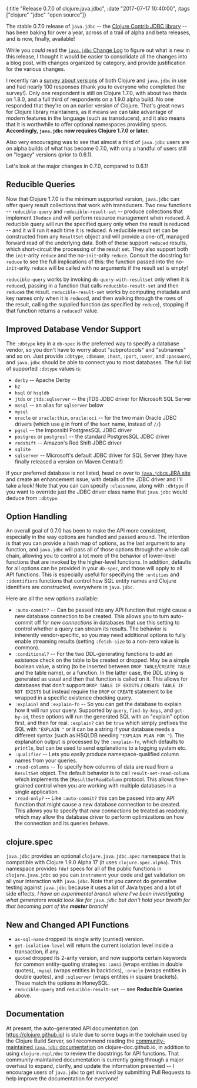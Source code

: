 {:title "Release 0.7.0 of clojure.java.jdbc",
 :date "2017-07-17 10:40:00",
 :tags ["clojure" "jdbc" "open source"]}

The stable 0.7.0 release of `java.jdbc` -- the [Clojure Contrib JDBC library](https://github.com/clojure/java.jdbc) -- has been baking for over a year, across of a trail of alpha and beta releases, and is now, finally, available!

While you _could_ read the [`java.jdbc` Change Log](https://github.com/clojure/java.jdbc/blob/master/CHANGES.md) to figure out what is new in this release, I thought it would be easier to consolidate all the changes into a blog post, with changes organized by category, and provide justification for the various changes.<!-- more -->

I recently ran a [survey about versions](https://www.surveymonkey.com/results/SM-CJY2YMHP/) of both Clojure and `java.jdbc` in use and had nearly 100 responses (thank you to everyone who completed the survey!). Only one respondent is still on Clojure 1.7.0, with about two thirds on 1.8.0, and a full third of respondents on a 1.9.0 alpha build. No one responded that they're on an earlier version of Clojure. That's great news for Clojure library maintainers, as it means we can take advantage of modern features in the language (such as transducers), and it also means that it is worthwhile to offer optional namespaces providing specs. **Accordingly, `java.jdbc` now requires Clojure 1.7.0 or later.**

Also very encouraging was to see that almost a third of `java.jdbc` users are on alpha builds of what has become 0.7.0, with only a handful of users still on "legacy" versions (prior to 0.6.1).

Let's look at the major changes in 0.7.0, compared to 0.6.1!

## Reducible Queries

Now that Clojure 1.7.0 is the minimum supported version, `java.jdbc` can offer query result collections that work with transducers. Two new functions -- `reducible-query` and `reducible-result-set` -- produce collections that implement `IReduce` and will perform resource management when `reduce`d. A reducible query will run the specified query only when the result is reduced -- and it will run it each time it is reduced. A reducible result set can be constructed from any `ResultSet` object and will provide a one-off, managed forward read of the underlying data. Both of these support `reduced` results, which short-circuit the processing of the result set. They also support both the `init`-arity `reduce` and the no-`init`-arity `reduce`. Consult the docstring for `reduce` to see the full implications of this: the function passed into the no-`init`-arity `reduce` will be called with no arguments if the result set is empty!

`reducible-query` works by invoking `db-query-with-resultset` only when it is `reduce`d, passing in a function that calls `reducible-result-set` and then `reduce`s the result. `reducible-result-set` works by computing metadata and key names only when it is `reduce`d, and then walking through the rows of the result, calling the supplied function (as specified by `reduce`), stopping if that function returns a `reduced?` value.

## Improved Database Vendor Support

The `:dbtype` key in a `db-spec` is the preferred way to specify a database vendor, so you don't have to worry about "subprotocols" and "subnames" and so on. Just provide `:dbtype`, `:dbname`, `:host`, `:port`, `:user`, and `:password`, and `java.jdbc` should be able to connect you to most databases. The full list of supported `:dbtype` values is:

* `derby` -- Apache Derby
* `h2`
* `hsql` or `hsqldb`
* `jtds` or `jtds:sqlserver` -- the jTDS JDBC driver for Microsoft SQL Server
* `mssql` -- an alias for `sqlserver` below
* `mysql`
* `oracle` or `oracle:thin`, `oracle:oci` -- for the two main Oracle JDBC drivers (which use `@` in front of the `host` name, instead of `//`)
* `pgsql` -- the Impossibl PostgresSQL JDBC driver
* `postgres` or `postgresl` -- the standard PostgresSQL JDBC driver
* `redshift` -- Amazon's Red Shift JDBC driver
* `sqlite`
* `sqlserver` -- Microsoft's default JDBC driver for SQL Server (they have finally released a version on Maven Central!)

If your preferred database is not listed, head on over to [`java.jdbc`s JIRA site](https://dev.clojure.org/jira/browse/JDBC) and create an enhancement issue, with details of the JDBC driver and I'll take a look! Note that you can can specify `:classname`, along with `:dbtype` if you want to override just the JDBC driver class name that `java.jdbc` would deduce from `:dbtype`.

## Option Handling

An overall goal of 0.7.0 has been to make the API more consistent, especially in the way options are handled and passed around. The intention is that you can provide a hash map of options, as the last argument to any function, and `java.jdbc` will pass all of those options through the whole call chain, allowing you to control a lot more of the behavior of lower-level functions that are invoked by the higher-level functions. In addition, defaults for all options can be provided in your `db-spec`, and those will apply to all API functions. This is especially useful for specifying the `:entities` and `:identifiers` functions that control how SQL entity names and Clojure identifiers are constructed, everywhere in `java.jdbc`.

Here are all the new options available:

* `:auto-commit?` -- Can be passed into any API function that might cause a new database connection to be created. This allows you to turn auto-commit off for _new connections_ in databases that use this setting to control whether a query can stream its results. The behavior is inherently vendor-specific, so you may need additional options to fully enable streaming results (setting `:fetch-size` to a non-zero value is common).
* `:conditional?` -- For the two DDL-generating functions to add an existence check on the table to be created or dropped. May be a simple boolean value, a string (to be inserted between `DROP TABLE`/`CREATE TABLE` and the table name), or a function. In the latter case, the DDL string is generated as usual and then that function is called on it. This allows for databases that don't support `DROP TABLE IF EXISTS` / `CREATE TABLE IF NOT EXISTS` but instead require the `DROP` or `CREATE` statement to be wrapped in a specific existence checking query.
* `:explain?` and `:explain-fn` -- So you can get the database to explain how it will run your query. Supported by `query`, `find-by-keys`, and `get-by-id`, these options will run the generated SQL with an "explain" option first, and then for real. `:explain?` can be `true` which simply prefixes the SQL with `"EXPLAIN "` or it can be a string if your database needs a different syntax (such as HSQLDB needing `"EXPLAIN PLAN FOR "`). The explanation output is processed by the `:explain-fn`, which defaults to `println`, but can be used to send explanations to a logging system etc.
* `:qualifier` -- Lets you easily produce namespace-qualified column names from your queries.
* `:read-columns` -- To specify how columns of data are read from a `ResultSet` object. The default behavior is to call `result-set-read-column` which implements the `IResultSetReadColumn` protocol. This allows finer-grained control when you are working with multiple databases in a single application.
* `:read-only?` -- Like `:auto-commit?` this can be passed into any API function that might cause a new database connection to be created. This allows you to specify that _new connections_ be treated as readonly, which may allow the database driver to perform optimizations on how the connection and its queries behave.

## clojure.spec

`java.jdbc` provides an optional `clojure.java.jdbc.spec` namespace that is compatible with Clojure 1.9.0 Alpha 17 (it uses `clojure.spec.alpha`). This namespace provides `fdef` specs for all of the public functions in `clojure.java.jdbc` so you can `instrument` your code and get validation on all your interaction with `java.jdbc`. Note that you cannot do generative testing against `java.jdbc` because it uses a lot of Java types and a lot of side effects. _I have an experimental branch where I've been investigating what generators would look like for `java.jdbc` but don't hold your breath for that becoming part of the **master** branch!_

## New and Changed API Functions

* `as-sql-name` dropped its single arity (curried) version.
* `get-isolation-level` will return the current isolation level inside a transaction, if any.
* `quoted` dropped its 2-arity version, and now supports certain keywords for common entity-quoting strategies: `:ansi` (wraps entities in double quotes), `:mysql` (wraps entities in backticks), `:oracle` (wraps entities in double quotes), and `:sqlserver` (wraps entities in square brackets). These match the options in HoneySQL.
* `reducible-query` and `reducible-result-set` -- see **Reducible Queries** above.

## Documentation

At present, the auto-generated API documentation (on https://clojure.github.io) is stale due to some bugs in the toolchain used by the Clojure Build Server, so I recommend reading the [community-maintained `java.jdbc` documentation](https://clojure-doc.github.io/articles/ecosystem/java_jdbc/home/) on clojure-doc.github.io, in addition to using `clojure.repl/doc` to review the docstrings for API functions. That community-maintained documentation is currently going through a major overhaul to expand, clarify, and update the information presented -- I encourage users of `java.jdbc` to get involved by submitting Pull Requests to help improve the documentation for everyone!
